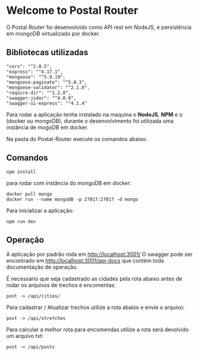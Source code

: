 # Welcome to Postal Router
O Postal Router foi desenvolvido como API rest em NodeJS, e persistência em mongoDB virtualizado por docker.

## Bibliotecas utilizadas
    "cors": "^2.8.5",
    "express": "^4.17.1",
    "mongoose": "^5.9.19",
    "mongoose-paginate": "^5.0.3",
    "mongoose-validator": "^2.1.0",
    "require-dir": "^1.2.0",
    "swagger-jsdoc": "^4.0.0",
    "swagger-ui-express": "^4.1.4"


Para rodar a aplicação tenha instalado na maquina o **NodeJS**, **NPM** e o (docker ou mongoDB), durante o desenvolvimento foi utilizada uma instância de mogoDB em docker.

Na pasta do Postal-Router execute os comandos abaixo:

## Comandos
    npm install

para rodar com instância do mongoDB em docker:

    docker pull mongo
    docker run --name mongoDB -p 27017:27017 -d mongo

Para inicializar a aplicação:

    npm run dev

## Operação
A aplicação por padrão roda em [http://localhost:3001/](http://localhost:3001/)
O swagger pode ser encontrado em [http://localhost:3001/api-docs](http://localhost:3001/api-docs) que contém toda documentação de operação.

É necessário que seja cadastrado as cidades pela rota abaixo antes de rodar os arquivos de trechos e encomentas:

    post -> /api/cities/

Para cadastrar / Atualizar trechos utilize a rota abaixo e envie o arquivo:

    post -> /api/stretches
    
Para calcular a melhor rota para encomendas utilize a rota será devolvido um arquivo txt:

    post -> /api/posts
    
